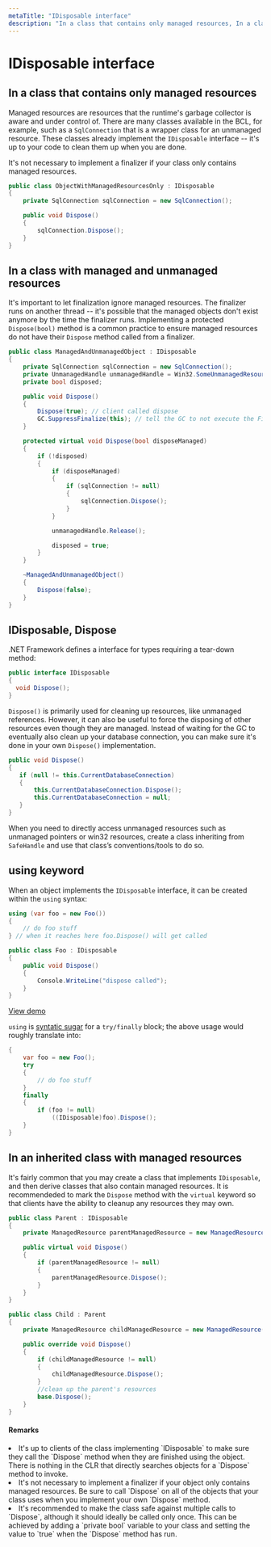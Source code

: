 ```yaml
---
metaTitle: "IDisposable interface"
description: "In a class that contains only managed resources, In a class with managed and unmanaged resources, IDisposable, Dispose, using keyword, In an inherited class with managed resources"
---
```


# IDisposable interface



## In a class that contains only managed resources


Managed resources are resources that the runtime's garbage collector is aware and under control of. There are many classes available in the BCL, for example, such as a `SqlConnection` that is a wrapper class for an unmanaged resource. These classes already implement the `IDisposable` interface -- it's up to your code to clean them up when you are done.

It's not necessary to implement a finalizer if your class only contains managed resources.

```cs
public class ObjectWithManagedResourcesOnly : IDisposable
{
    private SqlConnection sqlConnection = new SqlConnection();

    public void Dispose()
    {
        sqlConnection.Dispose();
    }
}

```



## In a class with managed and unmanaged resources


It's important to let finalization ignore managed resources. The finalizer runs on another thread -- it's possible that the managed objects don't exist anymore by the time the finalizer runs. Implementing a protected `Dispose(bool)` method is a common practice to ensure managed resources do not have their `Dispose` method called from a finalizer.

```cs
public class ManagedAndUnmanagedObject : IDisposable
{
    private SqlConnection sqlConnection = new SqlConnection();
    private UnmanagedHandle unmanagedHandle = Win32.SomeUnmanagedResource();
    private bool disposed;

    public void Dispose()
    {
        Dispose(true); // client called dispose
        GC.SuppressFinalize(this); // tell the GC to not execute the Finalizer
    }

    protected virtual void Dispose(bool disposeManaged)
    {
        if (!disposed)
        {
            if (disposeManaged)
            {
                if (sqlConnection != null)
                {
                    sqlConnection.Dispose();
                }
            }

            unmanagedHandle.Release();

            disposed = true;
        }
    }

    ~ManagedAndUnmanagedObject()
    {
        Dispose(false);
    }
}

```



## IDisposable, Dispose


.NET Framework defines a interface for types requiring a tear-down method:

```cs
public interface IDisposable
{
  void Dispose();
}

```

`Dispose()` is primarily used for cleaning up resources, like unmanaged references. However, it can also be useful to force the disposing of other resources even though they are managed. Instead of waiting for the GC to eventually also clean up your database connection, you can make sure it's done in your own `Dispose()` implementation.

```cs
public void Dispose()
{
   if (null != this.CurrentDatabaseConnection)
   {
       this.CurrentDatabaseConnection.Dispose();
       this.CurrentDatabaseConnection = null;
   }
}

```

When you need to directly access unmanaged resources such as unmanaged pointers or win32 resources, create a class inheriting from `SafeHandle` and use that class’s conventions/tools to do so.



## using keyword


When an object implements the `IDisposable` interface, it can be created within the `using` syntax:

```cs
using (var foo = new Foo())
{
    // do foo stuff
} // when it reaches here foo.Dispose() will get called

public class Foo : IDisposable
{
    public void Dispose()
    {
        Console.WriteLine("dispose called");
    }
}

```

[View demo](https://dotnetfiddle.net/StEPc2)

`using` is [syntatic sugar](https://en.wikipedia.org/wiki/Syntactic_sugar) for a `try/finally` block; the above usage would  roughly translate into:

```cs
{
    var foo = new Foo();
    try
    {
        // do foo stuff
    }
    finally
    {
        if (foo != null)
            ((IDisposable)foo).Dispose();
    }
}

```



## In an inherited class with managed resources


It's fairly common that you may create a class that implements `IDisposable`, and then derive classes that also contain managed resources. It is recommendeded to mark the `Dispose` method with the `virtual` keyword so that clients have the ability to cleanup any resources they may own.

```cs
public class Parent : IDisposable
{
    private ManagedResource parentManagedResource = new ManagedResource();

    public virtual void Dispose()
    {
        if (parentManagedResource != null)
        {
            parentManagedResource.Dispose();
        }
    }
}

public class Child : Parent
{
    private ManagedResource childManagedResource = new ManagedResource();

    public override void Dispose()
    {
        if (childManagedResource != null)
        {
            childManagedResource.Dispose();
        }
        //clean up the parent's resources
        base.Dispose();
    }
}

```



#### Remarks


<li>
It's up to clients of the class implementing `IDisposable` to make sure they call the `Dispose` method when they are finished using the object. There is nothing in the CLR that directly searches objects for a `Dispose` method to invoke.
</li>
<li>
It's not necessary to implement a finalizer if your object only contains managed resources. Be sure to call `Dispose` on all of the objects that your class uses when you implement your own `Dispose` method.
</li>
<li>
It's recommended to make the class safe against multiple calls to `Dispose`, although it should ideally be called only once. This can be achieved by adding a `private bool` variable to your class and setting the value to `true` when the `Dispose` method has run.
</li>

